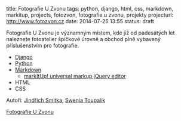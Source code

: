 title: Fotografie U Zvonu
tags: python, django, html, css, markdown, markitup, projects, fotozvon, fotografie u zvonu, projekty
projecturl: http://www.fotozvon.cz
date: 2014-07-25 13:55
status: draft


Fotografie U Zvonu je významným místem, kde již od padesátých let naleznete fotoatelier špičkové úrovně a obchod plně vybavený příslušenstvím pro fotografie.

* [Django](https://www.djangoproject.com/)
* [Python](http://www.python.org/)
* [Markdown](http://daringfireball.net/projects/markdown/)
    * [markItUp! universal markup jQuery editor](http://markitup.jaysalvat.com/home/)
* HTML
* CSS

Autoři: [Jindřich Smitka](http://www.smita.info), [Swenia Toupalik](http://www.swenia.cz)

[Fotografie U Zvonu](http://www.fotozvon.cz)
